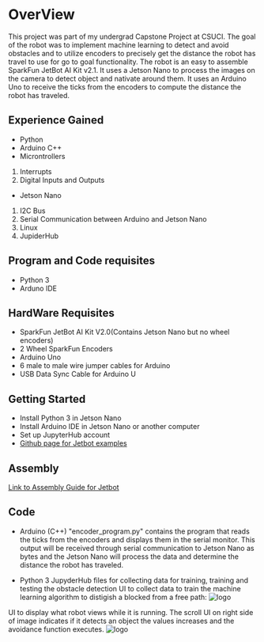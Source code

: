 # OverView

This project was part of my undergrad Capstone Project at CSUCI. The goal of the robot was to implement machine learning to detect and avoid obstacles and to utilize  encoders to precisely get the distance the robot has travel to use for go to goal functionality. The robot is an easy to assemble SparkFun JetBot AI Kit v2.1. It uses a Jetson Nano to process the images on the camera to detect object and nativate around them. It uses an Arduino Uno to receive the ticks from the encoders to compute the distance the robot has traveled.  

## Experience Gained 
* Python 
* Arduino C++ 
* Microntrollers 

1. Interrupts 
2. Digital Inputs and Outputs 
* Jetson Nano
1. I2C Bus
2. Serial Communication between Arduino and Jetson Nano
3. Linux 
4. JupiderHub 

## Program and Code requisites 
* Python 3 
* Arduno IDE 

## HardWare Requisites
* SparkFun JetBot AI Kit V2.0(Contains Jetson Nano but no wheel encoders)
* 2 Wheel SparkFun Encoders 
* Arduino Uno 
* 6 male to male wire jumper cables for Arduino 
* USB Data Sync Cable for Arduino U

## Getting Started
* Install Python 3 in Jetson Nano
* Install Arduino IDE in Jetson Nano or another computer 
* Set up JupyterHub account 
* [Github page for Jetbot examples](https://github.com/NVIDIA-AI-IOT/jetbot/wiki/examples)
## Assembly
[Link to Assembly Guide for Jetbot](https://learn.sparkfun.com/tutorials/assembly-guide-for-sparkfun-jetbot-ai-kit-v20?_ga=2.261292105.536387234.1606373246-1000841287.1602133051)

## Code
* Arduino (C++)
"encoder_program.py" contains the program that reads the ticks from the encoders and displays them in the serial monitor. This output will be received through serial communication to Jetson Nano as bytes and the Jetson Nano will process the data and determine the distance the robot has traveled.

* Python 
3 JupyderHub files for collecting data for training, training and testing the obstacle detection 
UI to collect data to train the machine learning algorithm to distigish a blocked from a free path: 
![logo](https://github.com/lmanuelfigueroa/JetbotObstacleAvoidance/tree/main/readme_images/capture_object.PNG)


UI to display what robot views while it is running. The scroll UI on right side of image indicates if it detects an object the values increases and the avoidance function executes.
![logo](https://github.com/lmanuelfigueroa/JetbotObstacleAvoidance/tree/main/readme_images/blocked_path.PNG)

